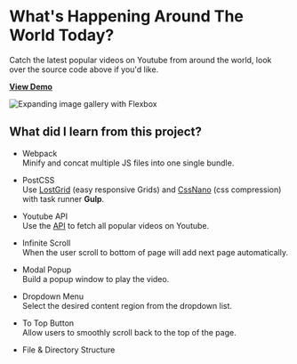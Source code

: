 # What's Happening Around The World Today?

Catch the latest popular videos on Youtube from around the world, look over the source code above if you'd like.  

[**View Demo**](https://pamcy.github.io/50Websites/37-youtube-popular-videos)

![Expanding image gallery with Flexbox](./public/imgs/demo-youtube.png)


## What did I learn from this project?

- Webpack  
Minify and concat multiple JS files into one single bundle.

- PostCSS  
Use [LostGrid](http://lostgrid.org/) (easy responsive Grids) and [CssNano](http://cssnano.co/) (css compression) with task runner **Gulp**.

- Youtube API  
Use the [API](https://developers.google.com/youtube/v3/) to fetch all popular videos on Youtube.

- Infinite Scroll  
When the user scroll to bottom of page will add next page automatically.

- Modal Popup  
Build a popup window to play the video.

- Dropdown Menu  
Select the desired content region from the dropdown list.

- To Top Button  
Allow users to smoothly scroll back to the top of the page.

- File & Directory Structure
